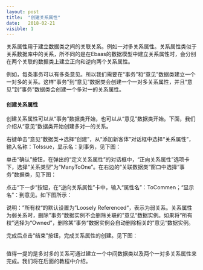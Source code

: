 ```yaml
---
layout: post
title:  "创建关系属性"
date:   2018-02-21
visible: 1
---
```


关系属性用于建立数据类之间的关联关系。例如一对多关系属性。关系属性类似于关系数据库中的关系，所不同的是在Ebaas的数据模型中建立关系属性时，会分别在两个关联的数据类上建立正向和逆向两个关系属性。

例如，每条事务可以有多条意见。所以我们需要在“事务”和“意见”数据类建立一个一对多的关系。这样“事务”到“意见”数据类会创建一个一对多关系属性，并且“意见”到“事务”数据类会创建一个多对一的关系属性。

#### 创建关系属性

创建关系属性可以从“事务”数据类开始，也可以从“意见”数据类开始。下面，我们介绍从“意见”数据类开始创建多对一的关系。

右键单击“意见”数据类→选择“创建”，从“添加新客体”对话框中选择“关系属性”，输入名称：ToIssue，显示名：到事务，见下图：

<img src="{{'/assets/img/2018-2-21-创建关系属性1.png' | prepend: site.baseurl }}" alt=""><br>
单击“确认”按钮，在弹出的“定义关系属性”的对话框中，“正向关系属性”选项卡下，选择“关系类型”为“ManyToOne”。在右边的“关联数据类”窗口中选择“事务”数据类，见下图：

<img src="{{'/assets/img/2018-2-21-创建关系属性2.png' | prepend: site.baseurl }}" alt=""><br>
点击“下一步”按钮，在“逆向关系属性”卡中，输入“属性名”：ToCommen；“显示名”：到意见。如下图所示：

<img src="{{'/assets/img/2018-2-21-创建关系属性3.png' | prepend: site.baseurl }}" alt=""><br>
说明：”所有权“的默认设置为”Loosely Referenced“，表示为弱关系。关系属性为弱关系时，删除”事务“数据实例不会删除关联的”意见“数据实例。如果将“所有权”选择为“Owned”，删除某”事务“数据实例会自动删除相关的”意见“数据实例。

完成后点击“结束”按钮，完成关系属性的创建。见下图：

<img src="{{'/assets/img/2018-2-21-创建关系属性4.png' | prepend: site.baseurl }}" alt=""><br>

值得一提的是多对多的关系可通过建立一个中间数据类以及两个一对多关系属性来完成。我们将在后面的教程中介绍。

